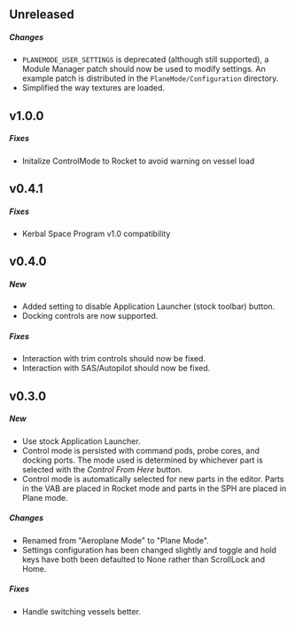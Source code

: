 ## Unreleased
##### Changes
- `PLANEMODE_USER_SETTINGS` is deprecated (although still supported), a Module Manager patch should now be used to
  modify settings.  An example patch is distributed in the `PlaneMode/Configuration` directory.
- Simplified the way textures are loaded.

## v1.0.0
##### Fixes
- Initalize ControlMode to Rocket to avoid warning on vessel load

## v0.4.1
##### Fixes
- Kerbal Space Program v1.0 compatibility

## v0.4.0
##### New
- Added setting to disable Application Launcher (stock toolbar) button.
- Docking controls are now supported.

##### Fixes
- Interaction with trim controls should now be fixed.
- Interaction with SAS/Autopilot should now be fixed.

## v0.3.0
##### New
- Use stock Application Launcher.
- Control mode is persisted with command pods, probe cores, and docking ports. The mode used is determined by whichever
  part is selected with the *Control From Here* button.
- Control mode is automatically selected for new parts in the editor. Parts in the VAB are placed in Rocket mode and
  parts in the SPH are placed in Plane mode.

##### Changes
- Renamed from "Aeroplane Mode" to "Plane Mode".
- Settings configuration has been changed slightly and toggle and hold keys have both been defaulted to None rather
  than ScrollLock and Home.

##### Fixes
- Handle switching vessels better.
